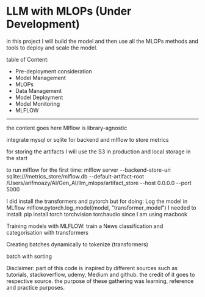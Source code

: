 # LLM with MLOPs (Under Development)

in this project I will build the model and then use all the MLOPs methods and tools to deploy and scale the model.

table of Content:

- Pre-deployment consideration
- Model Management
- MLOPs
- Data Management
- Model Deployment
- Model Monitoring
- MLFLOW

---

the content goes here
Mlflow is library-agnostic

integrate mysql or sqlite for backend and mlflow to store metrics

for storing the artifacts I will use the S3 in production and local storage in the start

to run mlflow for the first time:
mlflow server --backend-store-uri sqlite:///metrics_store/mlflow.db --default-artifact-root /Users/arifmoazy/AI/Gen_AI/llm_mlops/artifact_store --host 0.0.0.0 --port 5000

I did install the transformers and pytorch
but for doing:
Log the model in MLflow
mlflow.pytorch.log_model(model, "transformer_model")
I needed to install:
pip install torch torchvision torchaudio
since I am using macbook

Training models with MLFLOW:
train a News classification and categorisation with transformers

Creating batches dynamically to tokenize (transformers)

batch with sorting

Disclaimer:
part of this code is inspired by different sources such as tutorials, stackoverflow, udemy, Medium and github. the credit of it goes to respective source. the purpose of these gathering was learning, reference and practice purposes.
